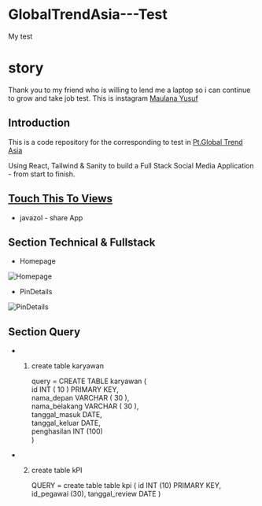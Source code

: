 # GlobalTrendAsia---Test
My test

# story 
Thank you to my friend who is willing 
to lend me a laptop so i can continue 
to grow and take job test.
This is instagram [Maulana Yusuf](https://instagram.com/mhaul19?utm_medium=copy_link) 

## Introduction  
This is a code repository for the corresponding to test in [Pt.Global Trend Asia](https://www.globaltrendasia.com)

Using React, Tailwind & Sanity to build a Full Stack Social Media Application - from start to finish.

## [Touch This To Views](https://javazolshare.netlify.app/login)
- javazol - share App

## Section Technical & Fullstack 

- Homepage

![Homepage](https://user-images.githubusercontent.com/55181621/147916899-aa74c249-935e-4fab-8f55-6cea0b91013b.png)

- PinDetails

![PinDetails](https://user-images.githubusercontent.com/55181621/147917065-db10471d-48a9-4e87-9251-33dcf8ad7abb.png)


## Section Query

- 1. create table karyawan     
                                
     query = CREATE TABLE karyawan (                              
              id INT ( 10 ) PRIMARY KEY,                             
              nama_depan VARCHAR ( 30 ),                   
              nama_belakang VARCHAR ( 30 ),                 
              tanggal_masuk DATE,                          
              tanggal_keluar DATE,                        
              penghasilan INT (100)                        
              )      
              
 - 2. create table kPI
   
      QUERY = create table table kpi (
              id INT (10) PRIMARY KEY,
              id_pegawai (30),
              tanggal_review DATE
              )
        
     






